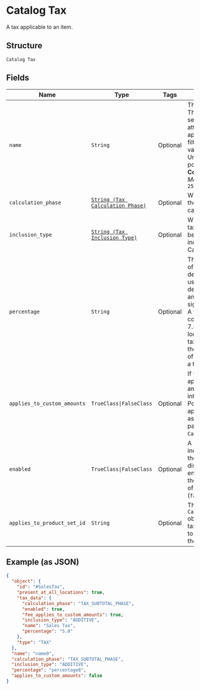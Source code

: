 
# Catalog Tax

A tax applicable to an item.

## Structure

`Catalog Tax`

## Fields

| Name | Type | Tags | Description |
|  --- | --- | --- | --- |
| `name` | `String` | Optional | The tax's name. This is a searchable attribute for use in applicable query filters, and its value length is of Unicode code points.<br>**Constraints**: *Maximum Length*: `255` |
| `calculation_phase` | [`String (Tax Calculation Phase)`](../../doc/models/tax-calculation-phase.md) | Optional | When to calculate the taxes due on a cart. |
| `inclusion_type` | [`String (Tax Inclusion Type)`](../../doc/models/tax-inclusion-type.md) | Optional | Whether to the tax amount should be additional to or included in the CatalogItem price. |
| `percentage` | `String` | Optional | The percentage of the tax in decimal form, using a `'.'` as the decimal separator and without a `'%'` sign.<br>A value of `7.5` corresponds to 7.5%. For a location-specific tax rate, contact the tax authority of the location or a tax consultant. |
| `applies_to_custom_amounts` | `TrueClass\|FalseClass` | Optional | If `true`, the fee applies to custom amounts entered into the Square Point of Sale<br>app that are not associated with a particular `CatalogItem`. |
| `enabled` | `TrueClass\|FalseClass` | Optional | A Boolean flag to indicate whether the tax is displayed as enabled (`true`) in the Square Point of Sale app or not (`false`). |
| `applies_to_product_set_id` | `String` | Optional | The ID of a `CatalogProductSet` object. If set, the tax is applicable to all products in the product set. |

## Example (as JSON)

```json
{
  "object": {
    "id": "#SalesTax",
    "present_at_all_locations": true,
    "tax_data": {
      "calculation_phase": "TAX_SUBTOTAL_PHASE",
      "enabled": true,
      "fee_applies_to_custom_amounts": true,
      "inclusion_type": "ADDITIVE",
      "name": "Sales Tax",
      "percentage": "5.0"
    },
    "type": "TAX"
  },
  "name": "name0",
  "calculation_phase": "TAX_SUBTOTAL_PHASE",
  "inclusion_type": "ADDITIVE",
  "percentage": "percentage8",
  "applies_to_custom_amounts": false
}
```

